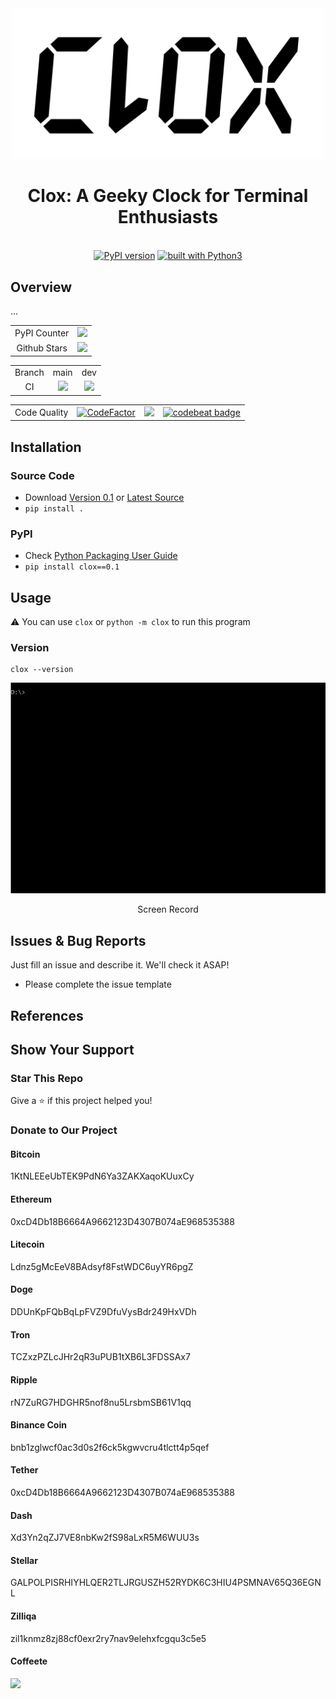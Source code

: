 <div align="center">
<img src="https://github.com/sepandhaghighi/clox/raw/main/otherfiles/logo.png" width="500">
<h1>Clox: A Geeky Clock for Terminal Enthusiasts</h1>
<br/>
<a href="https://badge.fury.io/py/clox"><img src="https://badge.fury.io/py/clox.svg" alt="PyPI version"></a>
<a href="https://www.python.org/"><img src="https://img.shields.io/badge/built%20with-Python3-green.svg" alt="built with Python3"></a>
</div>			
				
## Overview	

<p align="justify">					
...
</p>

<table>
	<tr>
		<td align="center">PyPI Counter</td>
		<td align="center"><a href="http://pepy.tech/project/clox"><img src="http://pepy.tech/badge/clox"></a></td>
	</tr>
	<tr>
		<td align="center">Github Stars</td>
		<td align="center"><a href="https://github.com/sepandhaghighi/clox"><img src="https://img.shields.io/github/stars/sepandhaghighi/clox.svg?style=social&label=Stars"></a></td>
	</tr>
</table>



<table>
	<tr> 
		<td align="center">Branch</td>
		<td align="center">main</td>	
		<td align="center">dev</td>	
	</tr>
	<tr>
		<td align="center">CI</td>
		<td align="center"><img src="https://github.com/sepandhaghighi/clox/actions/workflows/test.yml/badge.svg?branch=main"></td>
		<td align="center"><img src="https://github.com/sepandhaghighi/clox/actions/workflows/test.yml/badge.svg?branch=dev"></td>
	</tr>
</table>


<table>
	<tr> 
		<td align="center">Code Quality</td>
		<td align="center"><a href="https://www.codefactor.io/repository/github/sepandhaghighi/clox"><img src="https://www.codefactor.io/repository/github/sepandhaghighi/clox/badge" alt="CodeFactor" /></a></td>
		<td align="center"><a href="https://www.codacy.com/gh/sepandhaghighi/clox/dashboard?utm_source=github.com&amp;utm_medium=referral&amp;utm_content=sepandhaghighi/clox&amp;utm_campaign=Badge_Grade"><img src="https://app.codacy.com/project/badge/Grade/1bf28500431a498998ac79891cd79cda"/></a></td>
		<td align="center"><a href="https://codebeat.co/projects/github-com-sepandhaghighi-clox-main"><img alt="codebeat badge" src="https://codebeat.co/badges/ae1c0ac1-9890-4149-b260-b1f3174ef520" /></a></td>
	</tr>
</table>


## Installation		

### Source Code
- Download [Version 0.1](https://github.com/sepandhaghighi/clox/archive/v0.1.zip) or [Latest Source](https://github.com/sepandhaghighi/clox/archive/dev.zip)
- `pip install .`				

### PyPI

- Check [Python Packaging User Guide](https://packaging.python.org/installing/)     
- `pip install clox==0.1`						


## Usage

⚠️ You can use `clox` or `python -m clox` to run this program

### Version

```console
clox --version
```

<div align="center">

<img src="https://github.com/sepandhaghighi/clox/raw/main/otherfiles/help.gif">
<p>Screen Record</p>

</div>


## Issues & Bug Reports			

Just fill an issue and describe it. We'll check it ASAP!

- Please complete the issue template
 			

## References




## Show Your Support
								
<h3>Star This Repo</h3>					

Give a ⭐️ if this project helped you!

<h3>Donate to Our Project</h3>	

<h4>Bitcoin</h4>
1KtNLEEeUbTEK9PdN6Ya3ZAKXaqoKUuxCy
<h4>Ethereum</h4>
0xcD4Db18B6664A9662123D4307B074aE968535388
<h4>Litecoin</h4>
Ldnz5gMcEeV8BAdsyf8FstWDC6uyYR6pgZ
<h4>Doge</h4>
DDUnKpFQbBqLpFVZ9DfuVysBdr249HxVDh
<h4>Tron</h4>
TCZxzPZLcJHr2qR3uPUB1tXB6L3FDSSAx7
<h4>Ripple</h4>
rN7ZuRG7HDGHR5nof8nu5LrsbmSB61V1qq
<h4>Binance Coin</h4>
bnb1zglwcf0ac3d0s2f6ck5kgwvcru4tlctt4p5qef
<h4>Tether</h4>
0xcD4Db18B6664A9662123D4307B074aE968535388
<h4>Dash</h4>
Xd3Yn2qZJ7VE8nbKw2fS98aLxR5M6WUU3s
<h4>Stellar</h4>		
GALPOLPISRHIYHLQER2TLJRGUSZH52RYDK6C3HIU4PSMNAV65Q36EGNL
<h4>Zilliqa</h4>
zil1knmz8zj88cf0exr2ry7nav9elehxfcgqu3c5e5
<h4>Coffeete</h4>
<a href="http://www.coffeete.ir/opensource">
<img src="http://www.coffeete.ir/images/buttons/lemonchiffon.png" style="width:260px;" />
</a>

